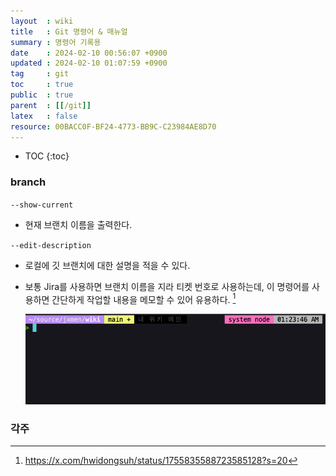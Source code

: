 ```yaml
---
layout  : wiki
title   : Git 명령어 & 매뉴얼
summary : 명령어 기록용
date    : 2024-02-10 00:56:07 +0900
updated : 2024-02-10 01:07:59 +0900
tag     : git 
toc     : true
public  : true
parent  : [[/git]]
latex   : false
resource: 00BACC0F-BF24-4773-BB9C-C23984AE8D70
---
```

* TOC
{:toc}

### branch

`--show-current` 
- 현재 브랜치 이름을 출력한다.

`--edit-description` 
- 로컬에 깃 브랜치에 대한 설명을 적을 수 있다.
- 보통 Jira를 사용하면 브랜치 이름을 지라 티켓 번호로 사용하는데, 이 명령어를 사용하면 간단하게 작업할 내용을 메모할 수 있어 유용하다. [^1]
	
	![git branch --edit-description]( /resource//1a6f0329-d521-48fe-bd32-f4e2467f04d7.png )

### 각주

[^1]: <https://x.com/hwidongsuh/status/1755835588723585128?s=20>
